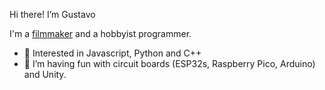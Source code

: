 Hi there! I’m Gustavo

<!---links--->

I'm a [filmmaker](https://vimeo.com/704772213) and a hobbyist programmer.

- 👀 Interested in Javascript, Python and C++
- 🌱 I’m having fun with circuit boards (ESP32s, Raspberry Pico, Arduino) and Unity.

<!---
intGus/intGus is a ✨ special ✨ repository because its `README.md` (this file) appears on your GitHub profile.
You can click the Preview link to take a look at your changes.
--->
